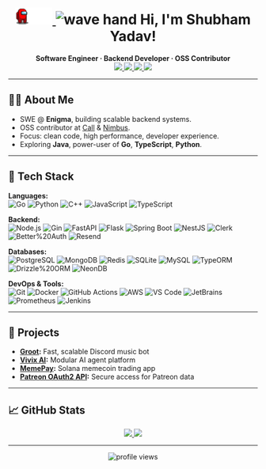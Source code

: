 <!-- Animated intro and avatar -->
<h1 align="center">
  <a href="https://zarif.pro/?ref=ghrdme" target="_blank">
    <img src="https://github.com/zarifpour/assets/blob/main/gifs/imposter.gif?raw=true" alt="imposter" width="75"/>
  </a>
  <img src="https://imgur.com/C7PX4kM.gif" width="30" height="30" alt="wave hand"/> Hi, I'm <b>Shubham Yadav</b>!
</h1>

<div align="center">
  <strong>Software Engineer · Backend Developer · OSS Contributor</strong>
  <br/>
  <a href="mailto:hi@yssh.dev">
    <img src="https://img.shields.io/badge/-hi@yssh.dev-556DB3?style=flat-square&logo=gmail&logoColor=EA4335"/>
  </a>
  <a href="https://yssh.dev" target="_blank">
    <img src="https://img.shields.io/badge/-yssh.dev-000000?style=flat-square&logo=vercel&logoColor=white"/>
  </a>
  <a href="https://github.com/inlovewithgo">
    <img src="https://img.shields.io/badge/-GitHub-222222?style=flat-square&logo=github&logoColor=white"/>
  </a>
  <a href="https://linkedin.com/in/extractings">
    <img src="https://img.shields.io/badge/-LinkedIn-0077b5?style=flat-square&logo=linkedin&logoColor=white"/>
  </a>
</div>

---

## 🧑‍💻 About Me
- SWE @ **Enigma**, building scalable backend systems.
- OSS contributor at [Call](https://joincall.co) & [Nimbus](https://nimbus.storage).
- Focus: clean code, high performance, developer experience.
- Exploring **Java**, power-user of **Go**, **TypeScript**, **Python**.

---

## 🧰 Tech Stack

<!-- Programming Languages -->
**Languages:**  
![Go](https://img.shields.io/badge/-Go-05122A?style=flat&logo=Go&logoColor=00ADD8)
![Python](https://img.shields.io/badge/-Python-05122A?style=flat&logo=python)
![C++](https://img.shields.io/badge/-C++-05122A?style=flat&logo=cplusplus&logoColor=00599C)
![JavaScript](https://img.shields.io/badge/-JavaScript-05122A?style=flat&logo=javascript)
![TypeScript](https://img.shields.io/badge/-TypeScript-05122A?style=flat&logo=typescript)

**Backend:**  
![Node.js](https://img.shields.io/badge/-Node.js-05122A?style=flat&logo=node.js)
![Gin](https://img.shields.io/badge/-Gin-05122A?style=flat&logo=go&logoColor=00ADD8)
![FastAPI](https://img.shields.io/badge/-FastAPI-05122A?style=flat&logo=fastapi&logoColor=009688)
![Flask](https://img.shields.io/badge/-Flask-05122A?style=flat&logo=flask)
![Spring Boot](https://img.shields.io/badge/-Spring%20Boot-05122A?style=flat&logo=springboot)
![NestJS](https://img.shields.io/badge/-NestJS-05122A?style=flat&logo=nestjs&logoColor=E0234E)
![Clerk](https://img.shields.io/badge/-Clerk-05122A?style=flat&logo=clerk)
![Better%20Auth](https://img.shields.io/badge/-Better%20Auth-05122A?style=flat&logo=auth0&logoColor=white)
![Resend](https://img.shields.io/badge/-Resend-05122A?style=flat&logo=minutemailer&logoColor=white)

**Databases:**  
![PostgreSQL](https://img.shields.io/badge/-PostgreSQL-05122A?style=flat&logo=postgresql&logoColor=336791)
![MongoDB](https://img.shields.io/badge/-MongoDB-05122A?style=flat&logo=MongoDB&logoColor=47A248)
![Redis](https://img.shields.io/badge/-Redis-05122A?style=flat&logo=redis)
![SQLite](https://img.shields.io/badge/-SQLite-05122A?style=flat&logo=SQLite&logoColor=003B57)
![MySQL](https://img.shields.io/badge/-MySQL-05122A?style=flat&logo=mysql&logoColor=4DB33D)
![TypeORM](https://img.shields.io/badge/-TypeORM-05122A?style=flat&logo=typeorm&logoColor=F37626)
![Drizzle%20ORM](https://img.shields.io/badge/-Drizzle%20ORM-05122A?style=flat&logo=drizzle&logoColor=F1E05A)
![NeonDB](https://img.shields.io/badge/-NeonDB-05122A?style=flat&logo=data:image/svg+xml;base64,PHN2ZyB3aWR0aD0iMTAwIiBoZWlnaHQ9IjEwMCIgdmlld0JveD0iMCAwIDI1NiAyNTYiIGZpbGw9IiNmZmYiIHhtbG5zPSJodHRwOi8vd3d3LnczLm9yZy8yMDAwL3N2ZyI+PHBhdGggZD0iTTAgMGgyNTZ2MjU2SDBWMHoiLz48cGF0aCBkPSJNMTI4IDM2TDQ4IDE4MEg4MFYyMjBIMTYwVjE4MEgyMDhMMTI4IDM2WiIvPjwvc3ZnPg==)

**DevOps & Tools:**  
![Git](https://img.shields.io/badge/-Git-05122A?style=flat&logo=git)
![Docker](https://img.shields.io/badge/-Docker-05122A?style=flat&logo=docker)
![GitHub Actions](https://img.shields.io/badge/-GitHub%20Actions-05122A?style=flat&logo=githubactions&logoColor=2088FF)
![AWS](https://img.shields.io/badge/-AWS-05122A?style=flat&logo=amazonaws)
![VS Code](https://img.shields.io/badge/-VS%20Code-05122A?style=flat&logo=visualstudiocode&logoColor=007ACC)
![JetBrains](https://img.shields.io/badge/-JetBrains-05122A?style=flat&logo=jetbrains)
![Prometheus](https://img.shields.io/badge/-Prometheus-05122A?style=flat&logo=prometheus&logoColor=E6522C)
![Jenkins](https://img.shields.io/badge/-Jenkins-05122A?style=flat&logo=jenkins&logoColor=D24939)

---

## 🚀 Projects

- **[Groot](https://grootbot.pro):** Fast, scalable Discord music bot
- **[Vivix AI](https://github.com/inlovewithgo/vivix-ai):** Modular AI agent platform
- **[MemePay](https://github.com/inlovewithgo):** Solana memecoin trading app
- **[Patreon OAuth2 API](https://github.com/inlovewithgo/patreon-payment-api):** Secure access for Patreon data

---

## 📈 GitHub Stats

<p align="center">
  <a href="https://github.com/inlovewithgo">
    <img src="https://github-readme-stats-steel-omega.vercel.app/api?username=inlovewithgo&show_icons=true&include_all_commits=true&icon_color=2d77dc&title_color=2d77dc&text_color=ffffff&bg_color=0d1117&hide_border=true&number_format=long" height="160"/>
  </a>
  <a href="https://github.com/inlovewithgo">
    <img src="https://github-readme-stats-steel-omega.vercel.app/api/top-langs/?username=inlovewithgo&layout=compact&icon_color=2d77dc&title_color=2d77dc&text_color=ffffff&bg_color=0d1117&hide_border=true&langs_count=10" height="160"/>
  </a>
</p>

---

<p align="center">
  <img src="https://komarev.com/ghpvc/?username=inlovewithgo&style=flat&color=lightgray" alt="profile views"/>
</p>
